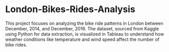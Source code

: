 # London-Bikes-Rides-Analysis
This project focuses on analyzing the bike ride patterns in London between December, 2014, and December, 2016. The dataset, sourced from Kaggle using Python for data extraction, is visualized in Tableau to understand how weather conditions like temperature and wind speed affect the number of bike rides.
